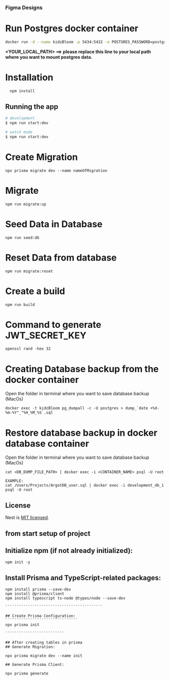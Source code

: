 ### Figma Designs

<!-- [Figma Design](https://www.figma.com/file/TcW2XCgxHkH3PKxfcqJOb8/BloomKidz?type=design&node-id=237-175703&mode=design&t=RmNSLvLazyMS6gxf-0) -->

# Run Postgres docker container

```bash
docker run -d --name kidzBloom -p 5434:5432 -e POSTGRES_PASSWORD=postgres -e PGDATA=/var/lib/postgresql/data/pgdata -v <YOUR_LOCAL_PATH>:/var/lib/postgresql/data postgres:15.1
```

<b> <YOUR_LOCAL_PATH> ==> please replace this line to your local path where you want to mount postgres data. </b>

# Installation

```bash
  npm install
```

## Running the app

```bash
# development
$ npm run start:dev

# watch mode
$ npm run start:dev
```

# Create Migration

```
npx prisma migrate dev --name nameOfMigration
```

# Migrate

```
npm run migrate:up
```

# Seed Data in Database

```
npm run seed:db
```

# Reset Data from database

```
npm run migrate:reset

```
# Create a build

```
npm run build

```

# Command to generate JWT_SECRET_KEY

```
openssl rand -hex 32

```

# Creating Database backup from the docker container

<p>Open the folder in terminal where you want to save database backup (MacOs)</p>

```
docker exec -t kidzBloom pg_dumpall -c -U postgres > dump_`date +%d-%m-%Y"_"%H_%M_%S`.sql
```

# Restore database backup in docker database container

<p>Open the folder in terminal where you want to save database backup (MacOs)</p>

```
cat <DB_DUMP_FILE_PATH> | docker exec -i <CONTAINER_NAME> psql -U root

EXAMPLE:
cat /Users/Projects/ArgotDB_user.sql | docker exec -i development_db_1 psql -U root
```

## License

Nest is [MIT licensed](LICENSE).

## from start setup of project
## Initialize npm (if not already initialized):
```````````````````````````
npm init -y

````````````````````````````````

## Install Prisma and TypeScript-related packages:

````````````````````````````````````````````````
npm install prisma --save-dev
npm install @prisma/client
npm install typescript ts-node @types/node --save-dev

```````````````````````````````````````````

## Create Prisma Configuration:
````````````````````````````````
npx prisma init

``````````````````````````

## After creating tables in prisma
## Generate Migration:

npx prisma migrate dev --name init

## Generate Prisma Client:

npx prisma generate